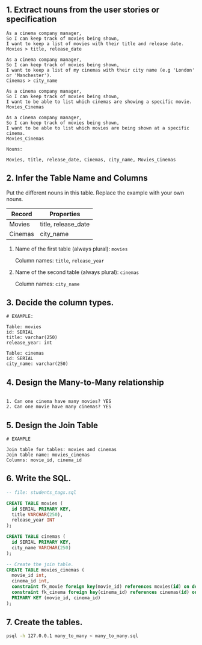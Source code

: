 ## 1. Extract nouns from the user stories or specification

```
As a cinema company manager,
So I can keep track of movies being shown,
I want to keep a list of movies with their title and release date.
Movies > title, release_date

As a cinema company manager,
So I can keep track of movies being shown,
I want to keep a list of my cinemas with their city name (e.g 'London' or 'Manchester').
Cinemas > city_name

As a cinema company manager,
So I can keep track of movies being shown,
I want to be able to list which cinemas are showing a specific movie.
Movies_Cinemas 

As a cinema company manager,
So I can keep track of movies being shown,
I want to be able to list which movies are being shown at a specific cinema.
Movies_Cinemas
```

```
Nouns:

Movies, title, release_date, Cinemas, city_name, Movies_Cinemas
```

## 2. Infer the Table Name and Columns

Put the different nouns in this table. Replace the example with your own nouns.

| Record                | Properties          |
| --------------------- | ------------------  |
| Movies                | title, release_date |
| Cinemas               | city_name           |


1. Name of the first table (always plural): `movies` 

    Column names: `title`, `release_year`

2. Name of the second table (always plural): `cinemas` 

    Column names: `city_name`

## 3. Decide the column types.

```
# EXAMPLE:

Table: movies
id: SERIAL
title: varchar(250)
release_year: int

Table: cinemas
id: SERIAL
city_name: varchar(250)
```

## 4. Design the Many-to-Many relationship

```

1. Can one cinema have many movies? YES
2. Can one movie have many cinemas? YES
```

## 5. Design the Join Table

```
# EXAMPLE

Join table for tables: movies and cinemas
Join table name: movies_cinemas
Columns: movie_id, cinema_id
```

## 6. Write the SQL.

```sql
-- file: students_tags.sql

CREATE TABLE movies (
  id SERIAL PRIMARY KEY,
  title VARCHAR(250),
  release_year INT
);

CREATE TABLE cinemas (
  id SERIAL PRIMARY KEY,
  city_name VARCHAR(250)
);

-- Create the join table.
CREATE TABLE movies_cinemas (
  movie_id int,
  cinema_id int,
  constraint fk_movie foreign key(movie_id) references movies(id) on delete cascade,
  constraint fk_cinema foreign key(cinema_id) references cinemas(id) on delete cascade,
  PRIMARY KEY (movie_id, cinema_id)
);

```

## 7. Create the tables.

```bash
psql -h 127.0.0.1 many_to_many < many_to_many.sql
```